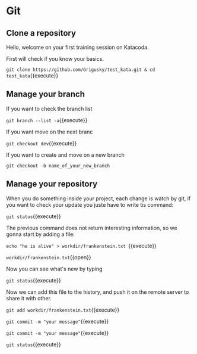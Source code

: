 # Git 

## Clone a repository

Hello, welcome on your first training session on Katacoda.

First will check if you know your basics.

`git clone https://github.com/Grigusky/test_kata.git & cd test_kata`{{execute}}

## Manage your branch

If you want to check the branch list

`git branch --list -a`{{execute}}

If you want move on the next branc

`git checkout dev`{{execute}}

If you want to create and move on a new branch

`git checkout -b name_of_your_new_branch`

## Manage your repository

When you do something inside your project, each change is watch by git, if you want to check your update you juste have to write tis command:

`git status`{{execute}}

The previous command does not return interesting information, so we gonna start by adding a file:

`echo "he is alive" > workdir/frankenstein.txt `{{execute}}

`workdir/frankenstein.txt`{{open}}

Now you can see what's new by typing

`git status`{{execute}}

Now we can add this file to the history, and push it on the remote server to share it with other.

`git add workdir/frankenstein.txt`{{execute}}

`git commit -m "your message"`{{execute}}

`git commit -m "your message"`{{execute}}

`git status`{{execute}}
